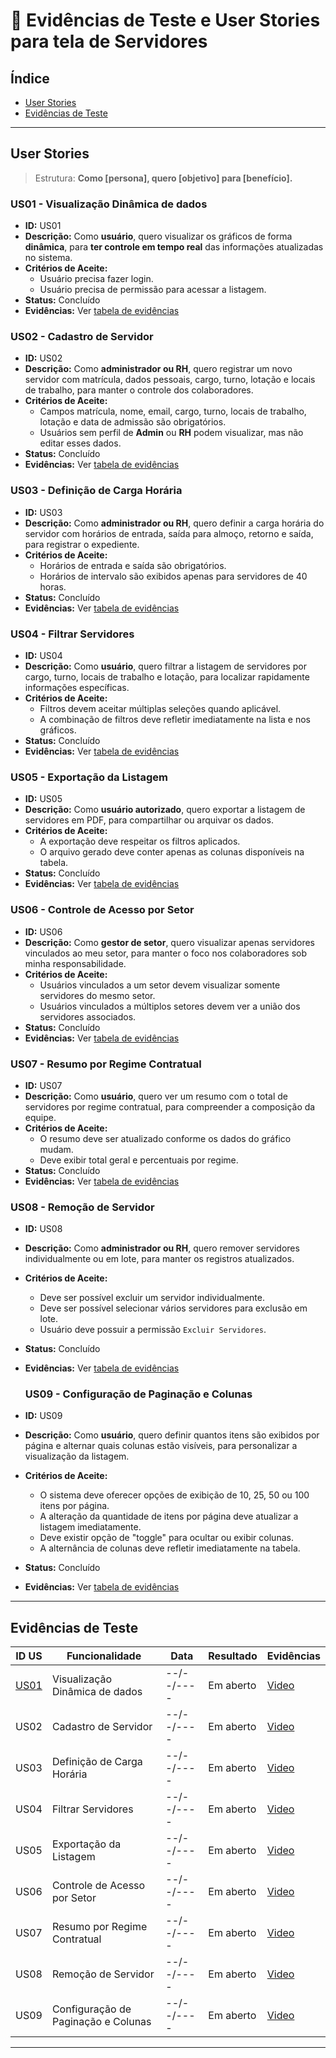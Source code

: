 
# 📌 Evidências de Teste e User Stories para tela de Servidores

## Índice
- [User Stories](#user-stories)
- [Evidências de Teste](#evidências-de-teste)

---

## User Stories

> Estrutura: **Como [persona], quero [objetivo] para [benefício].**


### US01 - Visualização Dinâmica de dados
- **ID:** US01
- **Descrição:** Como **usuário**, quero visualizar os gráficos de forma **dinâmica**, para **ter controle em tempo real** das informações atualizadas no sistema.
- **Critérios de Aceite:**
  - Usuário precisa fazer login.
  - Usuário precisa de permissão para acessar a listagem.
- **Status:** Concluído
- **Evidências:** Ver [tabela de evidências](#evidências-de-teste)

### US02 - Cadastro de Servidor
- **ID:** US02  
- **Descrição:** Como **administrador ou RH**, quero registrar um novo servidor com matrícula, dados pessoais, cargo, turno, lotação e locais de trabalho, para manter o controle dos colaboradores.  
- **Critérios de Aceite:**  
  - Campos matrícula, nome, email, cargo, turno, locais de trabalho, lotação e data de admissão são obrigatórios.  
  - Usuários sem perfil de **Admin** ou **RH** podem visualizar, mas não editar esses dados.  
- **Status:** Concluído  
- **Evidências:** Ver [tabela de evidências](#evidências-de-teste)

### US03 - Definição de Carga Horária
- **ID:** US03  
- **Descrição:** Como **administrador ou RH**, quero definir a carga horária do servidor com horários de entrada, saída para almoço, retorno e saída, para registrar o expediente.  
- **Critérios de Aceite:**  
  - Horários de entrada e saída são obrigatórios.  
  - Horários de intervalo são exibidos apenas para servidores de 40 horas.  
- **Status:** Concluído  
- **Evidências:** Ver [tabela de evidências](#evidências-de-teste)

### US04 - Filtrar Servidores
- **ID:** US04  
- **Descrição:** Como **usuário**, quero filtrar a listagem de servidores por cargo, turno, locais de trabalho e lotação, para localizar rapidamente informações específicas.  
- **Critérios de Aceite:**  
  - Filtros devem aceitar múltiplas seleções quando aplicável.  
  - A combinação de filtros deve refletir imediatamente na lista e nos gráficos.  
- **Status:** Concluído  
- **Evidências:** Ver [tabela de evidências](#evidências-de-teste)

### US05 - Exportação da Listagem
- **ID:** US05  
- **Descrição:** Como **usuário autorizado**, quero exportar a listagem de servidores em PDF, para compartilhar ou arquivar os dados.  
- **Critérios de Aceite:**  
  - A exportação deve respeitar os filtros aplicados.  
  - O arquivo gerado deve conter apenas as colunas disponíveis na tabela.  
- **Status:** Concluído  
- **Evidências:** Ver [tabela de evidências](#evidências-de-teste)

### US06 - Controle de Acesso por Setor
- **ID:** US06  
- **Descrição:** Como **gestor de setor**, quero visualizar apenas servidores vinculados ao meu setor, para manter o foco nos colaboradores sob minha responsabilidade.  
- **Critérios de Aceite:**  
  - Usuários vinculados a um setor devem visualizar somente servidores do mesmo setor.  
  - Usuários vinculados a múltiplos setores devem ver a união dos servidores associados.  
- **Status:** Concluído  
- **Evidências:** Ver [tabela de evidências](#evidências-de-teste)

### US07 - Resumo por Regime Contratual
- **ID:** US07  
- **Descrição:** Como **usuário**, quero ver um resumo com o total de servidores por regime contratual, para compreender a composição da equipe.  
- **Critérios de Aceite:**  
  - O resumo deve ser atualizado conforme os dados do gráfico mudam.  
  - Deve exibir total geral e percentuais por regime.  
- **Status:** Concluído  
- **Evidências:** Ver [tabela de evidências](#evidências-de-teste)


### US08 - Remoção de Servidor
- **ID:** US08
- **Descrição:** Como **administrador ou RH**, quero remover servidores individualmente ou em lote, para manter os registros atualizados.
- **Critérios de Aceite:**
  - Deve ser possível excluir um servidor individualmente.
  - Deve ser possível selecionar vários servidores para exclusão em lote.
  - Usuário deve possuir a permissão `Excluir Servidores`.
- **Status:** Concluído
- **Evidências:** Ver [tabela de evidências](#evidências-de-teste)

  ### US09 - Configuração de Paginação e Colunas
- **ID:** US09
- **Descrição:** Como **usuário**, quero definir quantos itens são exibidos por página e alternar quais colunas estão visíveis, para personalizar a visualização da listagem.
- **Critérios de Aceite:**
  - O sistema deve oferecer opções de exibição de 10, 25, 50 ou 100 itens por página.
  - A alteração da quantidade de itens por página deve atualizar a listagem imediatamente.
  - Deve existir opção de "toggle" para ocultar ou exibir colunas.
  - A alternância de colunas deve refletir imediatamente na tabela.
- **Status:** Concluído
- **Evidências:** Ver [tabela de evidências](#evidências-de-teste)

---

## Evidências de Teste

| ID US | Funcionalidade                      | Data       | Resultado  | Evidências |
|-------|-------------------------------------|------------|------------|------------|
| [US01](#us01)  | Visualização Dinâmica de dados      | --/--/---- | Em aberto  | [Video]() |
| US02  | Cadastro de Servidor                | --/--/---- | Em aberto  | [Video]() |
| US03  | Definição de Carga Horária          | --/--/---- | Em aberto  | [Video]() |
| US04  | Filtrar Servidores                  | --/--/---- | Em aberto  | [Video]() |
| US05  | Exportação da Listagem              | --/--/---- | Em aberto  | [Video]() |
| US06  | Controle de Acesso por Setor        | --/--/---- | Em aberto  | [Video]() |
| US07  | Resumo por Regime Contratual        | --/--/---- | Em aberto  | [Video]() |
| US08  | Remoção de Servidor                 | --/--/---- | Em aberto  | [Video]() |
| US09  | Configuração de Paginação e Colunas | --/--/---- | Em aberto  | [Video]() |

---
